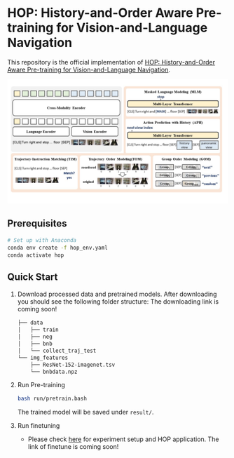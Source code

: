 # HOP: History-and-Order Aware Pre-training for Vision-and-Language Navigation

This repository is the official implementation of [HOP: History-and-Order Aware Pre-training for Vision-and-Language Navigation](https://arxiv.org/abs/2203.11591). 

![architecture](files/architecture.jpg)

## Prerequisites
```sh
# Set up with Anaconda
conda env create -f hop_env.yaml
conda activate hop
```
## Quick Start
1. Download processed data and pretrained models.
After downloading you should see the following folder structure:
The downloading link is coming soon!
    ```
    ├── data
    │   ├── train
    │   ├── neg
    │   ├── bnb
    │   └── collect_traj_test
    └── img_features
        ├── ResNet-152-imagenet.tsv
        └── bnbdata.npz
    ```
2. Run Pre-training
   ```sh
   bash run/pretrain.bash
   ```
   The trained model will be saved under `result/`.
   
3. Run finetuning
   * Please check [here](https://github.com/YanyuanQiao/HOP-VLN) for experiment setup and HOP application.
   The link of finetune is coming soon!

